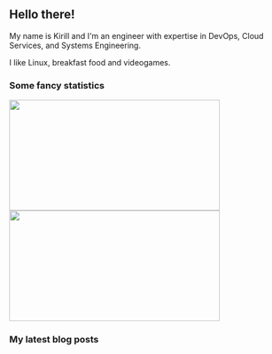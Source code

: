 ## Hello there!

My name is Kirill and I'm an engineer with expertise in DevOps, Cloud Services, and Systems Engineering.

I like Linux, breakfast food and videogames.

### Some fancy statistics

<div aling="center">
  <img height=200 width=380 src="https://github-readme-stats.vercel.app/api?username=hatedabamboo&show_icons=true&hide_border=true" /> 
  <img height=200 width=380 src="https://github-readme-stats.vercel.app/api/top-langs?username=hatedabamboo&layout=compact&langs_count=8&hide_border=true" />
</div>

### My latest blog posts

<!-- BLOG-POST-LIST:START -->
<!-- BLOG-POST-LIST:END -->
